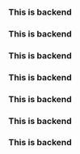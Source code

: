 ### This is backend
### This is backend
### This is backend
### This is backend
### This is backend
### This is backend
### This is backend
